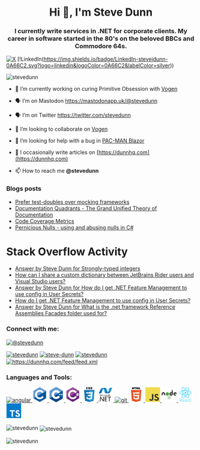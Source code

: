 <h1 align="center">Hi 👋, I'm Steve Dunn</h1>
<h3 align="center">I currently write services in .NET for corporate clients. My career in software started in the 80's on the beloved BBCs and Commodore 64s.</h3>

[![X](https://img.shields.io/badge/X-@stevedunn-blue?logo=twitter&logoColor=1D9BF0&labelColor=black)](https://x.com/stevedunn)
[!LinkedIn(https://img.shields.io/badge/LinkedIn-stevejdunn-0A66C2.svg?logo=linkedin&logoColor=0A66C2&labelColor=silver))


<p align="left"> <img src="https://komarev.com/ghpvc/?username=stevedunn&label=Profile%20views&color=0e75b6&style=flat" alt="stevedunn" /> </p>

- 🔭 I’m currently working on curing Primitive Obsession with [Vogen](https://github.com/SteveDunn/Vogen)

- 🗣 I’m on Mastodon https://mastodonapp.uk/@stevedunn

- 🗣 I’m on Twitter https://twitter.com/stevedunn

- 👯 I’m looking to collaborate on [Vogen](https://github.com/SteveDunn/Vogen)

- 🤝 I’m looking for help with a bug in [PAC-MAN Blazor](https://github.com/SteveDunn/PacManBlazor/issues/2)

- 📝 I occasionally write articles on [https://dunnhq.com](https://dunnhq.com)

- 📫 How to reach me **@stevedunn**

### Blogs posts
<!-- BLOG-POST-LIST:START -->
- [Prefer test-doubles over mocking frameworks](https://dunnhq.com/posts/2024/prefer-test-doubles-over-mocking/)
- [Documentation Quadrants - The Grand Unified Theory of Documentation](https://dunnhq.com/posts/2023/documentation-quadrants/)
- [Code Coverage Metrics](https://dunnhq.com/posts/2023/code-coverage-metrics/)
- [Pernicious Nulls - using and abusing nulls in C#](https://dunnhq.com/posts/2022/pernicious-nulls/)
<!-- BLOG-POST-LIST:END -->

# Stack Overflow Activity
<!-- STACKOVERFLOW:START -->
- [Answer by Steve Dunn for Strongly-typed integers](https://stackoverflow.com/questions/3448554/strongly-typed-integers/78234743#78234743)
- [How can I share a custom dictionary between JetBrains Rider users and Visual Studio users?](https://stackoverflow.com/questions/76962839/how-can-i-share-a-custom-dictionary-between-jetbrains-rider-users-and-visual-stu)
- [Answer by Steve Dunn for How do I get .NET Feature Management to use config in User Secrets?](https://stackoverflow.com/questions/74876164/how-do-i-get-net-feature-management-to-use-config-in-user-secrets/74877522#74877522)
- [How do I get .NET Feature Management to use config in User Secrets?](https://stackoverflow.com/questions/74876164/how-do-i-get-net-feature-management-to-use-config-in-user-secrets)
- [Answer by Steve Dunn for What is the .net framework Reference Assemblies Facades folder used for?](https://stackoverflow.com/questions/48405764/what-is-the-net-framework-reference-assemblies-facades-folder-used-for/71160997#71160997)
<!-- STACKOVERFLOW:END -->

<h3 align="left">Connect with me:</h3>
<p align="left">
<a href="https://mastodonapp.uk/web/@stevedunn" rel="me" target="blank"><img align="center" src="https://upload.wikimedia.org/wikipedia/commons/4/48/Mastodon_Logotype_%28Simple%29.svg" alt="@stevedunn" height="30" width="40" /></a>

<a href="https://twitter.com/stevedunn" target="blank"><img align="center" src="https://raw.githubusercontent.com/rahuldkjain/github-profile-readme-generator/master/src/images/icons/Social/twitter.svg" alt="stevedunn" height="30" width="40" /></a>
<a href="https://stackoverflow.com/users/steve-dunn" target="blank"><img align="center" src="https://raw.githubusercontent.com/rahuldkjain/github-profile-readme-generator/master/src/images/icons/Social/stack-overflow.svg" alt="steve-dunn" height="30" width="40" /></a>
<a href="https://www.leetcode.com/stevedunn" target="blank"><img align="center" src="https://raw.githubusercontent.com/rahuldkjain/github-profile-readme-generator/master/src/images/icons/Social/leet-code.svg" alt="stevedunn" height="30" width="40" /></a>
<a href="/https://dunnhq.com/feed/feed.xml" target="blank"><img align="center" src="https://raw.githubusercontent.com/rahuldkjain/github-profile-readme-generator/master/src/images/icons/Social/rss.svg" alt="https://dunnhq.com/feed/feed.xml" height="30" width="40" /></a>
</p>

<h3 align="left">Languages and Tools:</h3>
<p align="left"> <a href="https://angular.io" target="_blank" rel="noreferrer"> <img src="https://angular.io/assets/images/logos/angular/angular.svg" alt="angular" width="40" height="40"/> </a> <a href="https://www.cprogramming.com/" target="_blank" rel="noreferrer"> <img src="https://raw.githubusercontent.com/devicons/devicon/master/icons/c/c-original.svg" alt="c" width="40" height="40"/> </a> <a href="https://www.w3schools.com/cpp/" target="_blank" rel="noreferrer"> <img src="https://raw.githubusercontent.com/devicons/devicon/master/icons/cplusplus/cplusplus-original.svg" alt="cplusplus" width="40" height="40"/> </a> <a href="https://www.w3schools.com/cs/" target="_blank" rel="noreferrer"> <img src="https://raw.githubusercontent.com/devicons/devicon/master/icons/csharp/csharp-original.svg" alt="csharp" width="40" height="40"/> </a> <a href="https://www.w3schools.com/css/" target="_blank" rel="noreferrer"> <img src="https://raw.githubusercontent.com/devicons/devicon/master/icons/css3/css3-original-wordmark.svg" alt="css3" width="40" height="40"/> </a> <a href="https://dotnet.microsoft.com/" target="_blank" rel="noreferrer"> <img src="https://raw.githubusercontent.com/devicons/devicon/master/icons/dot-net/dot-net-original-wordmark.svg" alt="dotnet" width="40" height="40"/> </a> <a href="https://git-scm.com/" target="_blank" rel="noreferrer"> <img src="https://www.vectorlogo.zone/logos/git-scm/git-scm-icon.svg" alt="git" width="40" height="40"/> </a> <a href="https://www.w3.org/html/" target="_blank" rel="noreferrer"> <img src="https://raw.githubusercontent.com/devicons/devicon/master/icons/html5/html5-original-wordmark.svg" alt="html5" width="40" height="40"/> </a> <a href="https://developer.mozilla.org/en-US/docs/Web/JavaScript" target="_blank" rel="noreferrer"> <img src="https://raw.githubusercontent.com/devicons/devicon/master/icons/javascript/javascript-original.svg" alt="javascript" width="40" height="40"/> </a> <a href="https://nodejs.org" target="_blank" rel="noreferrer"> <img src="https://raw.githubusercontent.com/devicons/devicon/master/icons/nodejs/nodejs-original-wordmark.svg" alt="nodejs" width="40" height="40"/> </a> <a href="https://reactjs.org/" target="_blank" rel="noreferrer"> <img src="https://raw.githubusercontent.com/devicons/devicon/master/icons/react/react-original-wordmark.svg" alt="react" width="40" height="40"/> </a> <a href="https://www.typescriptlang.org/" target="_blank" rel="noreferrer"> <img src="https://raw.githubusercontent.com/devicons/devicon/master/icons/typescript/typescript-original.svg" alt="typescript" width="40" height="40"/> </a> </p>

<p><img align="left" src="https://github-readme-stats.vercel.app/api/top-langs?username=stevedunn&show_icons=true&locale=en&layout=compact" alt="stevedunn" /></p>

<p>&nbsp;<img align="center" src="https://github-readme-stats.vercel.app/api?username=stevedunn&show_icons=true&locale=en" alt="stevedunn" /></p>

<p><img align="center" src="https://github-readme-streak-stats.herokuapp.com/?user=stevedunn&" alt="stevedunn" /></p>
